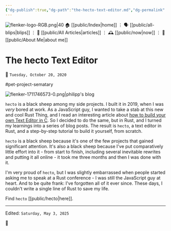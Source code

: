 ```yaml
---
{"dg-publish":true,"dg-path":"the-hecto-text-editor.md","dg-permalink":"the-hecto-text-editor/","permalink":"/the-hecto-text-editor/","title":"The hecto Text Editor","created":"2020-10-20T00:00:00","updated":"2025-05-03T12:51:46"}
---
```



<div class="transclusion internal-embed is-loaded"><div class="markdown-embed">




![flenker-logo-RGB.png|40](/img/user/attachments/flenker-logo-RGB.png)
🏠 [[public/Index\|home]]  ⋮ 🗣️ [[public/all-blips\|blips]] ⋮  📝 [[public/All Articles\|articles]]  ⋮ 🕰️ [[public/now\|now]] ⋮ 🪪 [[public/About Me\|about me]]


</div></div>


# The hecto Text Editor
<p><span>📆 <code>Tuesday, October 20, 2020</code></span></p>
#pet-project-sematary

![flenker-1711746573-0.png|philipp's blog](/img/user/attachments/flenker-1711746573-0.png)

`hecto` is a black sheep among my side projects. I built it in 2019, when I was _very_ bored at work. As a JavaScript guy, I wanted to take a stab at this new and cool Rust Thing, and I read an interesting article about [how to build your own Text Editor in C](https://viewsourcecode.org/snaptoken/kilo/). So I decided to do the same, but in Rust, and I turned my learnings into a series of blog posts. The result is `hecto`, a text editor in Rust, and a step-by-step tutorial to build it yourself, from scratch.

`hecto` is a black sheep because it's one of the few projects that gained significant attention. It's also a black sheep because I've put comparatively little effort into it - from start to finish, including several inevitable rewrites and putting it all online - it took me three months and then I was done with it.

I'm very proud of `hecto`, but I was slightly embarrassed when people started asking me to speak at a Rust conference - I was still the JavaScript guy at heart. And to be quite frank: I've forgotten all of it ever since. These days, I couldn't write a single line of Rust to save my life.

Find `hecto` [[public/hecto\|here]].


- - -
<p><span>Edited: <code>Saturday, May 3, 2025</code></span></p>
👾
